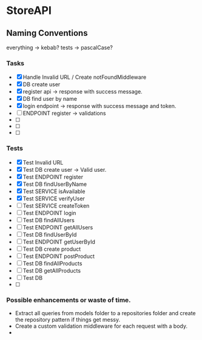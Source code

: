 # StoreAPI

## Naming Conventions

everything -> kebab?
tests -> pascalCase?

### Tasks

- [x] Handle Invalid URL / Create notFoundMiddleware
- [x] DB create user
- [x] register api -> response with success message.
- [x] DB find user by name
- [x] login endpoint -> response with success message and token.
- [ ] ENDPOINT register -> validations
- [ ]
- [ ]
- [ ]

### Tests

- [x] Test Invalid URL
- [x] Test DB create user -> Valid user.
- [x] Test ENDPOINT register
- [x] Test DB findUserByName
- [x] Test SERVICE isAvailable
- [x] Test SERVICE verifyUser
- [ ] Test SERVICE createToken
- [ ] Test ENDPOINT login
- [ ] Test DB findAllUsers
- [ ] Test ENDPOINT getAllUsers
- [ ] Test DB findUserById
- [ ] Test ENDPOINT getUserById
- [ ] Test DB create product
- [ ] Test ENDPOINT postProduct
- [ ] Test DB findAllProducts
- [ ] Test DB getAllProducts
- [ ] Test DB
- [ ]

### Possible enhancements or waste of time.

- Extract all queries from models folder to a repositories folder and create the repository pattern if things get messy.
- Create a custom validation middleware for each request with a body.
-
